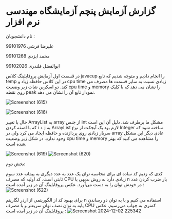 # گزارش آزمایش پنچم آزمایشگاه مهندسی نرم افزار
نام دانشجویان :

علیرضا فرشی  99101976

محمد ایزدی   99101268

ابوالفضل قلندری  99102026

در قسمت اول آزمایش پروفایلینگ کلاس javacup را انجام دادیم و متوجه شدیم که تابع temp در این کلاس حافظه زیاد و cpu time زیادی نسبت به سایر قسمت ها مصرف می کند. دو اسکرین شات زیر وضعیت cpu time و memory را نشان می دهد که با کلیک روی نقطه peak نمودار تابع آن را نشان می دهد.

![Screenshot (615)](https://github.com/user-attachments/assets/9d12dab7-71cc-44cc-9ea1-35c12dca3784)

![Screenshot (616)](https://github.com/user-attachments/assets/87f32e08-f3dc-4b5d-b270-84f4273f95a6)

حال با تغییر ArrayList به array از جنس int مشکل ما برطرف شد. دلیل آن این است که با اضفه کردن i + j به ArrayList لازم بود یک آبجکت از نوع Integer ساخته شود که سربار زیادی روی پردازنده و حافظه ایجاد می کرد ولی در array عادی دیگر این مشکل وجود ندارد. در شکل زیر وضعیت cpu time و memory را مشاهده می کنید که بهتر شده است.

![Screenshot (619)](https://github.com/user-attachments/assets/c752e555-d4d6-4c6c-9fef-e5c6ad50822f)
![Screenshot (620)](https://github.com/user-attachments/assets/157ce165-f2f6-4b38-87de-388d982f7fa7)

بخش دوم:

کدی که زدیم کد ساده ای برای محاسبه توان یک عدد به عدد دیگری به پیمانه عدد سوم ثابتی است.
کد اولیه که مصرف CPU زیادی دارد به روش بدیهی با n بار ضرب کردن عدد در خودش توان را به دست می‌آورد. عکس پروفایلینگ آن در زیر آمده است : 
![Screenshot (622)](https://github.com/user-attachments/assets/1f392772-d033-434b-9c88-c3429200a1eb)


برای بهبود کد از الگوریتمی از اردر لگاریتم n استفاده می کنیم و با به توان دو رساندن پایه به توان نصف توان سریعتر و با مصرف CPU کمتری به جواب می‌رسیم. عکس پروفایلینگ آن در زیر آمده است : 
![Screenshot 2024-12-02 225342](https://github.com/user-attachments/assets/7da80f04-154d-46a1-bbfb-8ef32af1e375)

